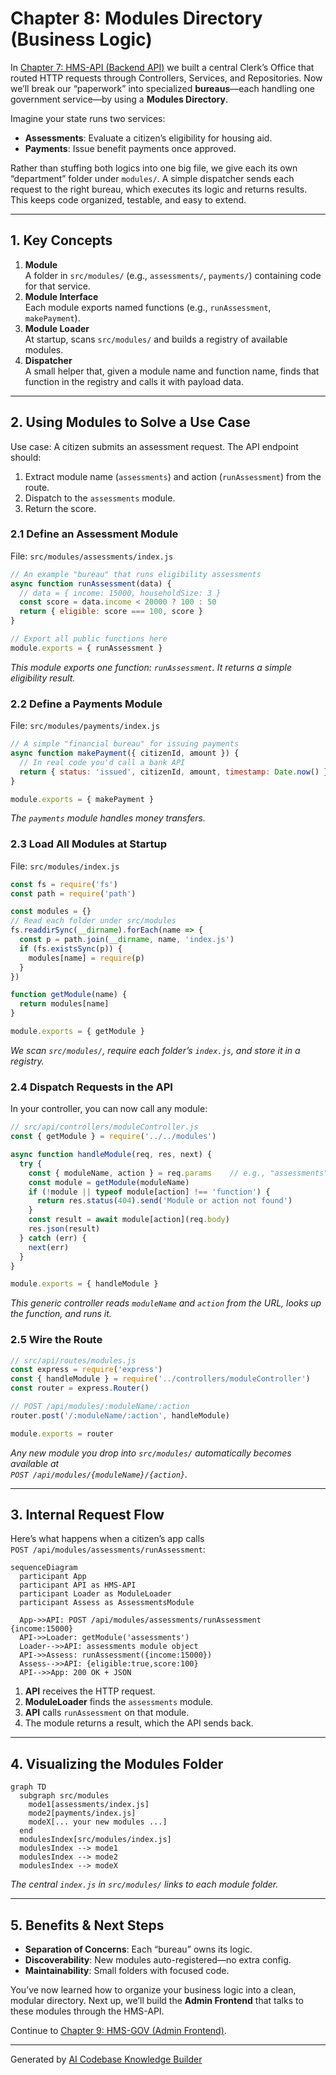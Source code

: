 # Chapter 8: Modules Directory (Business Logic)

In [Chapter 7: HMS-API (Backend API)](07_hms_api__backend_api__.md) we built a central Clerk’s Office that routed HTTP requests through Controllers, Services, and Repositories. Now we’ll break our “paperwork” into specialized **bureaus**—each handling one government service—by using a **Modules Directory**. 

Imagine your state runs two services:  
- **Assessments**: Evaluate a citizen’s eligibility for housing aid.  
- **Payments**: Issue benefit payments once approved.  

Rather than stuffing both logics into one big file, we give each its own “department” folder under `modules/`. A simple dispatcher sends each request to the right bureau, which executes its logic and returns results. This keeps code organized, testable, and easy to extend.

---

## 1. Key Concepts

1. **Module**  
   A folder in `src/modules/` (e.g., `assessments/`, `payments/`) containing code for that service.  
2. **Module Interface**  
   Each module exports named functions (e.g., `runAssessment`, `makePayment`).  
3. **Module Loader**  
   At startup, scans `src/modules/` and builds a registry of available modules.  
4. **Dispatcher**  
   A small helper that, given a module name and function name, finds that function in the registry and calls it with payload data.

---

## 2. Using Modules to Solve a Use Case

Use case: A citizen submits an assessment request. The API endpoint should:

1. Extract module name (`assessments`) and action (`runAssessment`) from the route.
2. Dispatch to the `assessments` module.
3. Return the score.

### 2.1 Define an Assessment Module

File: `src/modules/assessments/index.js`
```js
// An example "bureau" that runs eligibility assessments
async function runAssessment(data) {
  // data = { income: 15000, householdSize: 3 }
  const score = data.income < 20000 ? 100 : 50
  return { eligible: score === 100, score }
}

// Export all public functions here
module.exports = { runAssessment }
```
_This module exports one function: `runAssessment`. It returns a simple eligibility result._

### 2.2 Define a Payments Module

File: `src/modules/payments/index.js`
```js
// A simple "financial bureau" for issuing payments
async function makePayment({ citizenId, amount }) {
  // In real code you'd call a bank API
  return { status: 'issued', citizenId, amount, timestamp: Date.now() }
}

module.exports = { makePayment }
```
_The `payments` module handles money transfers._

### 2.3 Load All Modules at Startup

File: `src/modules/index.js`
```js
const fs = require('fs')
const path = require('path')

const modules = {}
// Read each folder under src/modules
fs.readdirSync(__dirname).forEach(name => {
  const p = path.join(__dirname, name, 'index.js')
  if (fs.existsSync(p)) {
    modules[name] = require(p)
  }
})

function getModule(name) {
  return modules[name]
}

module.exports = { getModule }
```
_We scan `src/modules/`, require each folder’s `index.js`, and store it in a registry._

### 2.4 Dispatch Requests in the API

In your controller, you can now call any module:

```js
// src/api/controllers/moduleController.js
const { getModule } = require('../../modules')

async function handleModule(req, res, next) {
  try {
    const { moduleName, action } = req.params    // e.g., "assessments", "runAssessment"
    const module = getModule(moduleName)
    if (!module || typeof module[action] !== 'function') {
      return res.status(404).send('Module or action not found')
    }
    const result = await module[action](req.body)
    res.json(result)
  } catch (err) {
    next(err)
  }
}

module.exports = { handleModule }
```
_This generic controller reads `moduleName` and `action` from the URL, looks up the function, and runs it._

### 2.5 Wire the Route

```js
// src/api/routes/modules.js
const express = require('express')
const { handleModule } = require('../controllers/moduleController')
const router = express.Router()

// POST /api/modules/:moduleName/:action
router.post('/:moduleName/:action', handleModule)

module.exports = router
```
_Any new module you drop into `src/modules/` automatically becomes available at  
`POST /api/modules/{moduleName}/{action}`._

---

## 3. Internal Request Flow

Here’s what happens when a citizen’s app calls  
`POST /api/modules/assessments/runAssessment`:

```mermaid
sequenceDiagram
  participant App
  participant API as HMS-API
  participant Loader as ModuleLoader
  participant Assess as AssessmentsModule

  App->>API: POST /api/modules/assessments/runAssessment {income:15000}
  API->>Loader: getModule('assessments')
  Loader-->>API: assessments module object
  API->>Assess: runAssessment({income:15000})
  Assess-->>API: {eligible:true,score:100}
  API-->>App: 200 OK + JSON
```

1. **API** receives the HTTP request.  
2. **ModuleLoader** finds the `assessments` module.  
3. **API** calls `runAssessment` on that module.  
4. The module returns a result, which the API sends back.

---

## 4. Visualizing the Modules Folder

```mermaid
graph TD
  subgraph src/modules
    mode1[assessments/index.js]
    mode2[payments/index.js]
    modeX[... your new modules ...]
  end
  modulesIndex[src/modules/index.js]
  modulesIndex --> mode1
  modulesIndex --> mode2
  modulesIndex --> modeX
```
_The central `index.js` in `src/modules/` links to each module folder._

---

## 5. Benefits & Next Steps

- **Separation of Concerns**: Each “bureau” owns its logic.  
- **Discoverability**: New modules auto-registered—no extra config.  
- **Maintainability**: Small folders with focused code.  

You’ve now learned how to organize your business logic into a clean, modular directory. Next up, we’ll build the **Admin Frontend** that talks to these modules through the HMS-API.

Continue to [Chapter 9: HMS-GOV (Admin Frontend)](09_hms_gov__admin_frontend__.md).

---

Generated by [AI Codebase Knowledge Builder](https://github.com/The-Pocket/Tutorial-Codebase-Knowledge)